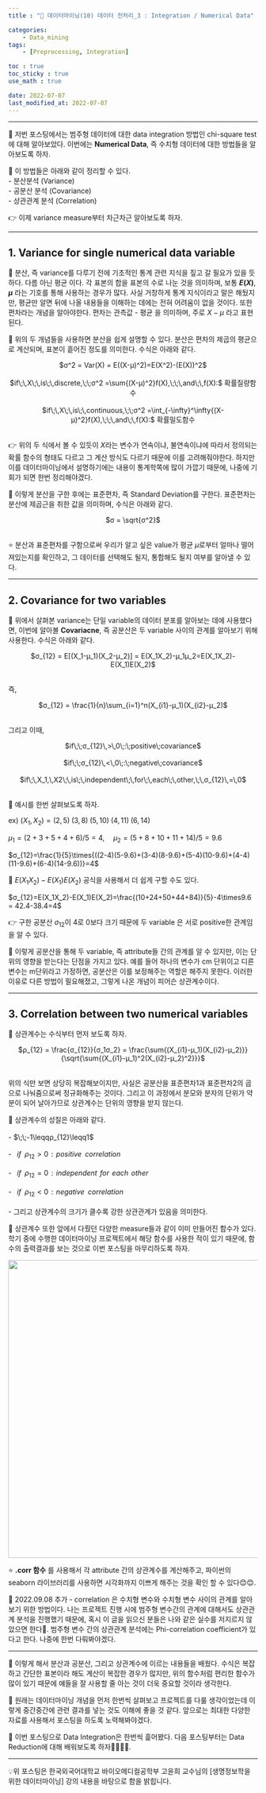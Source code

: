 ```yaml
---
title : "🧩 데이터마이닝(10) 데이터 전처리_3 : Integration / Numerical Data"

categories:
    - Data_mining
tags:
    - [Preprocessing, Integration]

toc : true
toc_sticky : true 
use_math : true  

date: 2022-07-07
last_modified_at: 2022-07-07 
---  
```


* * *  

🧩 저번 포스팅에서는 범주형 데이터에 대한 data integration 방법인 chi-square test에 대해 알아보았다. 이번에는 <b><a>Numerical Data</a></b>, 즉 수치형 데이터에 대한 방법들을 알아보도록 하자.  

🧩 이 방법들은 아래와 같이 정리할 수 있다.  
    - 분산분석 (Variance)  
    - 공분산 분석 (Covariance)  
    - 상관관계 분석 (Correlation)  
  
👉 이제 variance measure부터 차근차근 알아보도록 하자.  

* * *  

## 1. Variance for single numerical data variable  

🧩 분산, 즉 <a>variance</a>를 다루기 전에 기초적인 통계 관련 지식을 짚고 갈 필요가 있을 듯 하다. 다름 아닌 <a>평균</a> 이다. 각 표본의 합을 표본의 수로 나눈 것을 의미하며, 보통 <a><b>$E(X)$</b></a>, <a><b>$μ$</b></a> 라는 기호를 통해 사용하는 경우가 많다. 사실 거창하게 통계 지식이라고 말은 해뒀지만, 평균만 알면 뒤에 나올 내용들을 이해하는 데에는 전혀 어려움이 없을 것이다. 또한 <a>편차</a>라는 개념을 알아야한다. 편차는 <a>관측값 - 평균</a> 을 의미하며, 주로 <a>$X-μ$</a> 라고 표현된다.  


🧩 위의 두 개념들을 사용하면 분산을 쉽게 설명할 수 있다. 분산은 <a>편차의 제곱의 평균</a>으로 계산되며, 표본이 흩어진 정도를 의미한다. 수식은 아래와 같다.<br>  

<center>$σ^2 = Var(X) = E((X-μ)^2)=E(X^2)-(E(X))^2$</center><br>  

<center>$if\;\,X\;\,is\;\,discrete,\;\;σ^2 =\sum{(X-μ)^2}f(X),\;\;\,and\;\,f(X):$ 확률질량함수</center><br>  


<center>$if\;\,X\;\,is\;\,continuous,\;\;σ^2 =\int_{-\infty}^\infty{(X-μ)^2}f(X),\;\;\,and\;\,f(X):$ 확률밀도함수</center><br>  


👉 위의 두 식에서 볼 수 있듯이 $X$라는 변수가 연속이냐, 불연속이냐에 따라서 정의되는 확률 함수의 형태도 다르고 그 계산 방식도 다르기 때문에 이를 고려해줘야한다. 하지만 이를 데이터마이닝에서 설명하기에는 내용이 통계학쪽에 많이 가깝기 때문에, 나중에 기회가 되면 한번 정리해야겠다.  

🧩 이렇게 분산을 구한 후에는 표준편차, 즉 <a>Standard Deviation</a>를 구한다. 표준편차는 분산에 제곱근을 취한 값을 의미하며, 수식은 아래와 같다.<br>  

<center>$σ = \sqrt{σ^2}$</center><br>  

⭐ 분산과 표준편차를 구함으로써 우리가 알고 싶은 value가 평균 $μ$로부터 얼마나 떨어져있는지를 확인하고, 그 데이터를 선택해도 될지, 통합해도 될지 여부를 알아낼 수 있다.  

* * *  

## 2. Covariance for two variables  

🧩 위에서 살펴본 variance는 단일 variable의 데이터 분포를 알아보는 데에 사용했다면, 이번에 알아볼 <b><a>Covariacne</a></b>, 즉 공분산은 두 variable 사이의 관계를 알아보기 위해 사용한다. 수식은 아래와 같다.<br>  

<center>$σ_{12} = E[(X_1-μ_1)(X_2-μ_2)] = E(X_1X_2)-μ_1μ_2=E(X_1X_2)-E(X_1)E(X_2)$</center><br>  

즉, <center>$σ_{12} = \frac{1}{n}\sum_{i=1}^n(X_{i1}-μ_1)(X_{i2}-μ_2)$</center><br>  

그리고 이때,  

<center>$if\;\;σ_{12}\,>\,0\;:\;positive\;covariance$</center><br>  

<center>$if\;\;σ_{12}\,<\,0\;:\;negative\;covariance$</center><br>  

<center>$if\;\,X_1,\,X2\;\,is\;\,independent\;\,for\;\,each\;\,other,\;\,σ_{12}\,=\,0$</center><br>  

🧩 예시를 한번 살펴보도록 하자.<br>  

ex) $(X_1,X_2) = (2,5)\;(3,8)\;(5,10)\;(4,11)\;(6,14)$<br>  

$μ_1 = (2+3+5+4+6) / 5= 4,\;\;\;\;\;μ_2=(5+8+10+11+14)/5=9.6$<br>  

$σ_{12}=\frac{1}{5}\times{((2-4)(5-9.6)+(3-4)(8-9.6)+(5-4)(10-9.6)+(4-4)(11-9.6)+(6-4)(14-9.6))}=4$<br>  

🧩 $E(X_1X_2)-E(X_1)E(X_2)$ 공식을 사용해서 더 쉽게 구할 수도 있다.<br>  

$σ_{12}=E(X_1X_2)-E(X_1)E(X_2)=\frac{(10+24+50+44+84)}{5}-4\times9.6 = 42.4-38.4=4$<br>  

👉 구한 공분산 $σ_{12}$이 4로 0보다 크기 때문에 두 variable 은 서로 positive한 관계임을 알 수 있다.  

🧩 이렇게 공분산을 통해 두 variable, 즉 attribute들 간의 관계를 알 수 있지만, 이는 단위의 영향을 받는다는 단점을 가지고 있다. 예를 들어 하나의 변수가 cm 단위이고 디른 변수는 m단위라고 가정하면, 공분산은 이를 보정해주는 역할은 해주지 못한다. 이러한 이유로 다른 방법이 필요해졌고, 그렇게 나온 개념이 <a>피어슨 상관계수</a>이다.  

* * *  

## 3. Correlation between two numerical variables  

🧩 상관계수는 수식부터 먼저 보도록 하자.<br>  


<center>$ρ_{12} = \frac{σ_{12}}{σ_1σ_2} = \frac{\sum{(X_{i1}-μ_1)(X_{i2}-μ_2)}}{\sqrt{\sum{(X_{i1}-μ_1)^2(X_{i2}-μ_2)^2}}}$</center><br>  

위의 식만 보면 상당히 복잡해보이지만, 사실은 공분산을 표준편차1과 표준편차2의 곱으로 나눠줌으로써 정규화해주는 것이다. 그리고 이 과정에서 분모와 분자의 단위가 약분이 되어 날아가므로 상관계수는 단위의 영향을 받지 않는다.<br>  

🧩 상관계수의 성질은 아래와 같다.<br>  
    - $\;\;-1\leqqρ_{12}\leqq1$<br>  
    - $\;\;if\;\;ρ_{12}>0\;\,:\;\,positive\;\;correlation$<br>  
    - $\;\;if\;\;ρ_{12}=0\;\,:\;\,independent\;\,for\;\,each\;\,other$<br>  
    - $\;\;if\;\;ρ_{12}<0\;\,:\;\,negative\;\;correlation$<br>  
    - 그리고 상관계수의 크기가 클수록 강한 상관관계가 있음을 의미한다.<br>  

🧩 상관계수 또한 앞에서 다뤘던 다양한 measure들과 같이 이미 만들어진 함수가 있다. 학기 중에 수행한 데이터마이닝 프로젝트에서 해당 함수를 사용한 적이 있기 때문에, 함수의 출력결과를 보는 것으로 이번 포스팅을 마무리하도록 하자.  

<p align="center"><img src="https://user-images.githubusercontent.com/65170165/177690493-b899569e-9474-4994-911b-d88e9b093fab.png" width="600" /></p>  


⭐ <a><b>.corr 함수</b></a> 를 사용해서 각 attribute 간의 상관계수를 계산해주고, 파이썬의 seaborn 라이브러리를 사용하면 시각화까지 이쁘게 해주는 것을 확인 할 수 있다😊😊.  
  
🚩 2022.09.08 추가 - correlation 은 수치형 변수와 수치형 변수 사이의 관계를 알아보기 위한 방법이다. 나는 프로젝트 진행 시에 범주형 변수간의 관계에 대해서도 상관관계 분석을 진행했기 때문에, 혹시 이 글을 읽으신 분들은 나와 같은 실수를 저지르지 않았으면 한다🤥. 범주형 변수 간의 상관관계 분석에는 Phi-correlation coefficient가 있다고 한다. 나중에 한번 다뤄봐야겠다.

* * *  

🧩 이렇게 해서 분산과 공분산, 그리고 상관계수에 이르는 내용들을 배웠다. 수식은 복잡하고 간단한 표본이라 해도 계산이 복잡한 경우가 많지만, 위의 함수처럼 편리한 함수가 많이 있기 때문에 얘들을 잘 사용할 줄 아는 것이 더욱 중요할 것이라 생각한다.  

🧩 원래는 데이터마이닝 개념을 먼저 한번씩 살펴보고 프로젝트를 다룰 생각이었는데 이렇게 중간중간에 관련 결과를 넣는 것도 이해에 좋을 것 같다. 앞으로는 최대한 다양한 자료를 사용해서 포스팅을 하도록 노력해봐야겠다.  

🧩 이번 포스팅으로 Data Integration은 한번씩 흝어봤다. 다음 포스팅부터는 Data Reduction에 대해 배워보도록 하자🏃‍♂️🏃‍♂️.  

* * *  

<div style="text-align: left">💡위 포스팅은 한국외국어대학교 바이오메디컬공학부 고윤희 교수님의 [생명정보학을 위한 데이터마이닝] 강의 내용을 바탕으로 함을 밝힙니다.</div>
